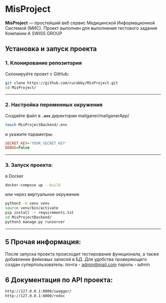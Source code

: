 # MisProject

**MisProject** — простейший веб  сервис Медицинской Информационной Системой (МИС). Проект выполнен для выполнения тестового задания Компании 
A SWISS GROUP

## Установка и запуск проекта

### **1. Клонирование репозитория**
Склонируйте проект с GitHub:
```bash
git clone https://github.com/curabby/MisProject.git
cd MisProject/
```
---

### **2. Настройка переменных окружения**
Создайте файл в  **`.env`** директории mailganer/mailganerApp/ 
```bash
touch MisProjectBackend/.env
```
и укажите параметры:
```ini
SECRET_KEY='YOUR_SECRET_KEY'
DEBUG=False
```

---

### 3. Запуск проекта:
в Docker
```bash
docker-compose up --build
```
или через виртуальное окружение

```bash
python3 -m venv venv
source venv/bin/activate
pip install -r requirements.txt
cd MisProjectBackend/
python3 manage.py runserver
```

---
## 5 Прочая информация:
После запуска проекта происходит тестирование функционала, а также добавление фейковых записей в БД.
Для удобства проверяющего создан суперпользователь:
почта - admin@mail.com
пароль - admin

## 6 Документация по API проекта:

```bash
http://127.0.0.1:8000/swagger/
http://127.0.0.1:8000/redoc
```
